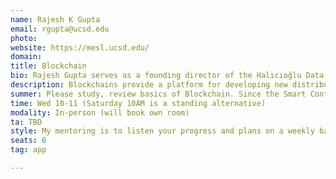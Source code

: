 ```yaml
---
name: Rajesh K Gupta
email: rgupta@ucsd.edu
photo: 
website: https://mesl.ucsd.edu/
domain: 
title: Blockchain
bio: Rajesh Gupta serves as a founding director of the Halıcıoğlu Data Science Institute and as a distinguished professor of Computer Science and Engineering at UC San Diego. His research is in embedded and cyber-physical systems with a focus on sensor data organization and its use in optimization and analytics. Prof. Gupta holds Qualcomm Endowed Chair in Embedded Microsystems at UC San Diego and INRIA International Chair at the French international research institute in Rennes, Bretagne Atlantique. He is a Fellow of the IEEE, the ACM and the American Association for the Advancement of Science (AAAS).
description: Blockchains provide a platform for developing new distributed programs and workflow that provide for various services. It is particularly suited for services that involved asynchronous collaboration of diverse actors (human or agents) to achieve overall system objectives. Among the key capabilities are verifiability, non-volatility/immutability of various transactions as well enforcements of various dependencies in a provably correct manner. In this capstone project, you will explore one such service, design and implement it using smart contracts on a chosen platform (Solidity/Ethereum, Solana, Hyperledger etc). You may also consider building upon past projects such as those for GymCoin, RealEstate, etc.
summer: Please study, review basics of Blockchain. Since the Smart Contract programming ecosystem is evolving, please research and practice with potential development platform for your project. You may look at the past projects for suggestions.
time: Wed 10-11 (Saturday 10AM is a standing alternative)
modality: In-person (will book own room)
ta: TBD
style: My mentoring is to listen your progress and plans on a weekly basis and lead you to think through alternatives.
seats: 6
tag: app

---
```

